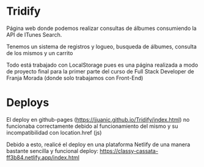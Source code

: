 # Tridify

Página web donde podemos realizar consultas de álbumes consumiendo la API de ITunes Search.

Tenemos un sistema de registros y logueo, busqueda de álbumes, consulta de los mismos y un carrito

Todo está trabajado con LocalStorage pues es una página realizada a modo de proyecto final para la primer parte del curso de Full Stack Developer de Franja Morada (donde solo trabajamos con Front-End)

# Deploys
El deploy en github-pages (https://jjuanic.github.io/Tridify/index.html) no funcionaba correctamente debido al funcionamiento del mismo y su incompatibilidad con location.href (js)

Debido a esto, realicé el deploy en una plataforma Netlify de una manera bastante sencilla y funcional
deploy: https://classy-cassata-ff3b84.netlify.app/index.html

